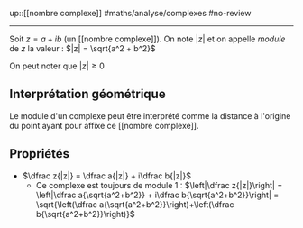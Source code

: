 up::[[nombre complexe]]
#maths/analyse/complexes #no-review 

----
Soit $z = a+ib$ (un [[nombre complexe]]).
On note $|z|$ et on appelle _module_ de $z$ la valeur :
$|z| = \sqrt{a^2 + b^2}$

On peut noter que $|z| \geq 0$

## Interprétation géométrique

Le module d'un complexe peut être interprété comme la distance à l'origine du point ayant pour affixe ce [[nombre complexe]].

## Propriétés

- $\dfrac z{|z|} = \dfrac a{|z|} + i\dfrac b{|z|}$
    - Ce complexe est toujours de module 1 : $\left|\dfrac z{|z|}\right| = \left|\dfrac a{\sqrt{a^2+b^2}} + i\dfrac b{\sqrt{a^2+b^2}}\right| = \sqrt{\left(\dfrac a{\sqrt{a^2+b^2}}\right)+\left(\dfrac b{\sqrt{a^2+b^2}}\right)}$


